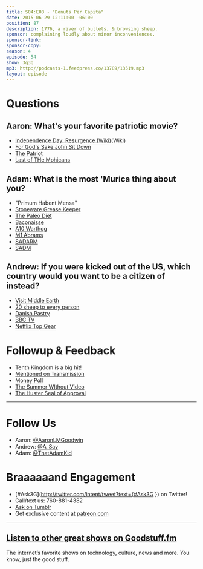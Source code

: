 ```yaml
---
title: S04:E08 - "Donuts Per Capita"
date: 2015-06-29 12:11:00 -06:00
position: 87
description: 1776, a river of bullets, & browsing sheep.
sponsor: complaining loudly about minor inconveniences.
sponsor-link: 
sponsor-copy: 
season: 4
episode: 54
show: 3g3q
mp3: http://podcasts-1.feedpress.co/13789/13519.mp3
layout: episode
---
```


# Questions

## Aaron: What's your favorite patriotic movie?
- [Independence Day: Resurgence (Wiki)](https://en.wikipedia.org/wiki/Independence_Day:_Resurgence)(Wiki)
- [For God's Sake John Sit Down](https://youtu.be/DqAdlkJDt7k)
- [The Patriot](http://www.imdb.com/title/tt0187393/)
- [Last of THe Mohicans](http://www.imdb.com/title/tt0104691/)

## Adam: What is the most 'Murica thing about you?
- "Primum Habent Mensa"
- [Stoneware Grease Keeper](http://amzn.com/B0017TZSU0)
- [The Paleo Diet](http://robbwolf.com/category/paleo-diet-basics/)
- [Baconaisse](https://baconsalt.3dcartstores.com/Baconnaise-3-pack_p_34.html)
- [A10 Warthog](https://en.wikipedia.org/wiki/Fairchild_Republic_A-10_Thunderbolt_II)
- [M1 Abrams](https://en.wikipedia.org/wiki/M1_Abrams)
- [SADARM](https://en.wikipedia.org/wiki/Sense_and_Destroy_ARMor)
- [SADM](https://en.wikipedia.org/wiki/Special_Atomic_Demolition_Munition)

## Andrew: If you were kicked out of the US, which country would you want to be a citizen of instead?
- [Visit Middle Earth](http://www.newzealand.com/int/lord-of-the-rings/)
- [20 sheep to every person](http://www.stats.govt.nz/browse_for_stats/population/mythbusters/3million-people-60million-sheep.aspx)
- [Danish Pastry](https://en.wikipedia.org/wiki/Danish_pastry)
- [BBC TV](http://www.bbc.co.uk/iplayer)
- [Netflix Top Gear](http://www.businessinsider.com/jeremy-clarkson-confirms-new-car-show-with-former-top-gear-mates-2015-6?op=1)

# Followup & Feedback
- Tenth Kingdom is a big hit!
- [Mentioned on Transmission](http://goodstuff.fm/transmission/177)
- [Money Poll](http://www.buddybox.me/discussion/67/money-poll)
- [The Summer WIthout Video](http://www.buddybox.me/discussion/59/the-summer-video-project)
- [The Huster Seal of Approval](http://l.gdwn.co/1hCfW)

***

# Follow Us
* Aaron: [@AaronLMGoodwin](http://twitter.com/aaronlmgoodwin)
* Andrew: [@A_Sav](http://twitter.com/a_sav)
* Adam: [@ThatAdamKid](http://twitter.com/thatadamkid)

# Braaaaaand Engagement
* [#Ask3G](http://twitter.com/intent/tweet?text={#Ask3G }) on Twitter!
* Call/text us: 760-881-4382
* [Ask on Tumblr](http://3g3q.co/ask)
* Get exclusive content at [patreon.com](http://www.patreon.com/3g3q)

***

## [Listen to other great shows on Goodstuff.fm](http://goodstuff.fm/)
The internet’s favorite shows on technology, culture, news and more. You know, just the good stuff.
